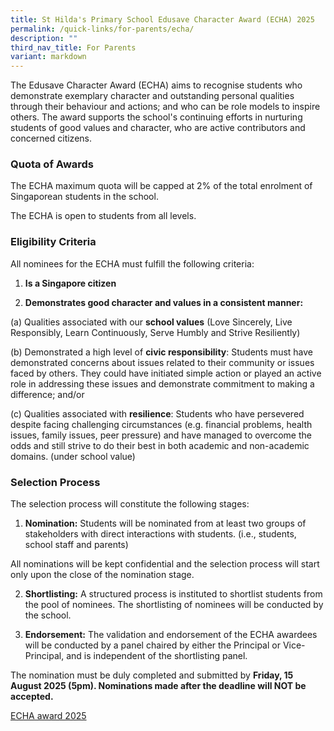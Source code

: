 ```yaml
---
title: St Hilda's Primary School Edusave Character Award (ECHA) 2025
permalink: /quick-links/for-parents/echa/
description: ""
third_nav_title: For Parents
variant: markdown
---
```

The Edusave Character Award (ECHA) aims to recognise students who demonstrate exemplary character and outstanding personal qualities through their behaviour and actions; and who can be role models to inspire others. The award supports the school's continuing efforts in nurturing students of good values and character, who are active contributors and concerned citizens.

 ### Quota of Awards

The ECHA maximum quota will be capped at 2% of the total enrolment of Singaporean students in the school. 

The ECHA is open to students from all levels. 

  
### Eligibility Criteria

All nominees for the ECHA must fulfill the following criteria:

  
1. **Is a Singapore citizen**

2.  **Demonstrates good character and values in a consistent manner:**

  
(a) Qualities associated with our **school values** (Love Sincerely, Live Responsibly, Learn Continuously, Serve Humbly and Strive Resiliently)

  
(b) Demonstrated a high level of **civic responsibility**: Students must have demonstrated concerns about issues related to their community or issues faced by others. They could have initiated simple action or played an active role in addressing these issues and demonstrate commitment to making a difference; and/or

  
(c) Qualities associated with **resilience**: Students who have persevered despite facing challenging circumstances (e.g. financial problems, health issues, family issues, peer pressure) and have managed to overcome the odds and still strive to do their best in both academic and non-academic domains. (under school value)

### Selection Process

  
The selection process will constitute the following stages:

1. **Nomination:** Students will be nominated from at least two groups of stakeholders with direct interactions with students. (i.e., students, school staff and parents)

All nominations will be kept confidential and the selection process will start only upon the close of the nomination stage. 

2. **Shortlisting:** A structured process is instituted to shortlist students from the pool of nominees. The shortlisting of nominees will be conducted by the school. 

3. **Endorsement:** The validation and endorsement of the ECHA awardees will be conducted by a panel chaired by either the Principal or Vice-Principal, and is independent of the shortlisting panel. 

The nomination must be duly completed and submitted by **Friday, 15 August 2025 (5pm). Nominations made after the deadline will NOT be accepted.**

[ECHA award 2025](https://go.gov.sg/echaaward2025)